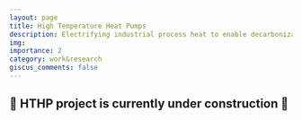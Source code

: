 ```yaml
---
layout: page
title: High Temperature Heat Pumps
description: Electrifying industrial process heat to enable decarbonization in industry
img:
importance: 2
category: work&research
giscus_comments: false
---
```

## 🚧 HTHP project is currently under construction 🚧

